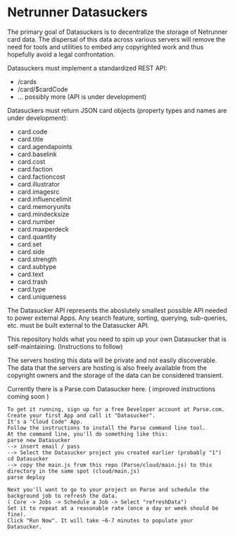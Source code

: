 Netrunner Datasuckers
=====================

The primary goal of Datasuckers is to decentralize the storage of Netrunner card data. The dispersal of this data across various servers will remove the need for tools and utilities to embed any copyrighted work and thus hopefully avoid a legal confrontation.

Datasuckers must implement a standardized REST API:
- /cards
- /card/$cardCode
- ... possibly more (API is under development)

Datasuckers must return JSON card objects (property types and names are under development):
- card.code
- card.title
- card.agendapoints
- card.baselink
- card.cost
- card.faction
- card.factioncost
- card.illustrator
- card.imagesrc
- card.influencelimit
- card.memoryunits
- card.mindecksize
- card.number
- card.maxperdeck
- card.quantity
- card.set
- card.side
- card.strength
- card.subtype
- card.text
- card.trash
- card.type
- card.uniqueness

The Datasucker API represents the aboslutely smallest possible API needed to power external Apps.
Any search feature, sorting, querying, sub-queries, etc. must be built external to the Datasucker API.

This repository holds what you need to spin up your own Datasucker that is self-maintaining. (Instructions to follow)

The servers hosting this data will be private and not easily discoverable. The data that the servers are hosting is also freely available from the copyright owners and the storage of the data can be considered transient.


Currently there is a Parse.com Datasucker here.
( improved instructions coming soon )
```
To get it running, sign up for a free Developer account at Parse.com.
Create your first App and call it "Datasucker".
It's a "Cloud Code" App.
Follow the instructions to install the Parse command line tool.
At the command line, you'll do something like this:
parse new Datasucker
--> insert email / pass
--> Select the Datasucker project you created earlier (probably "1")
cd Datasucker
--> copy the main.js from this repo (Parse/cloud/main.js) to this directory in the same spot (cloud/main.js)
parse deploy

Next you'll want to go to your project on Parse and schedule the background job to refresh the data.
( Core -> Jobs -> Schedule a Job -> Select "refreshData")
Set it to repeat at a reasonable rate (once a day or week should be fine).
Click "Run Now". It will take ~6-7 minutes to populate your Datasucker.
```